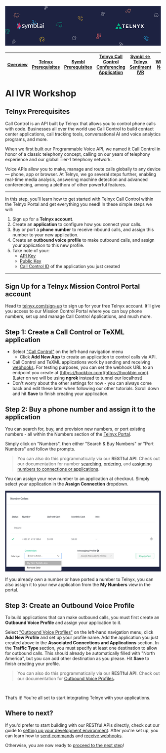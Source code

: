 <img src="./telnyx_symbl.png" width="1080" />

| [Overview](./README.md)  | [Telnyx Prerequisites](./VP2.md) | [Symbl Prerequisites](./VP3.md) | [Telnyx Call Control Conferencing Application](./VP4.md) | [Symbl <-> Telnyx Sentiment IVR](./VP5.md) | [What's Next?](./VP6.md)
| :---: | :---: | :---: | :---: | :---: | :---: |

# AI IVR Workshop

## Telnyx Prerequisites
Call Control is an API built by Telnyx that allows you to control phone calls with code. Businesses all over the world use Call Control to build contact center applications, call tracking tools, conversational AI and voice analytics programs, and more.

When we first built our Programmable Voice API, we named it Call Control in honor of a classic telephony concept, calling on our years of telephony experience and our global Tier-1 telephony network.

Voice APIs allow you to make, manage and route calls globally to any device — phone, app or browser. At Telnyx, we go several steps further, enabling real-time media analysis, answering machine detection and advanced conferencing, among a plethora of other powerful features.
***
In this step, you’ll learn how to get started with Telnyx Call Control within the Telnyx Portal and get everything you need! In these simple steps we will:

1. Sign up for a <strong>Telnyx account</strong>.
2. Create an <strong>application</strong> to configure how you connect your calls.
3. Buy or port a <strong>phone number</strong> to receive inbound calls, and assign this number to your new application.
4. Create an <strong>outbound voice profile</strong> to make outbound calls, and assign your application to this new profile.
5. Take note of your:
    * [API Key](https://portal.telnyx.com/#/app/api-keys)
    * [Public Key](https://portal.telnyx.com/#/app/api-keys/public-key)
    * [Call Control ID](https://portal.telnyx.com/#/app/call-control/applications) of the application you just created
***

## Sign Up for a Telnyx Mission Control Portal account

Head to [telnyx.com/sign-up](https://telnyx.com/sign-up) to sign up for your free Telnyx account. It’ll give you access to our Mission Control Portal where you can buy phone numbers, set up and manage Call Control Applications, and much more.

## Step 1: Create a Call Control or TeXML application

* Select ["Call Control"](https://portal.telnyx.com/#/app/call-control/applications) on the left-hand navigation menu
  * Click <strong>Add New App</strong> to create an application to control calls via API.
* Call Control and TeXML applications work by sending and receiving [webhooks](/docs/v2/development/api-guide/webhooks). For testing purposes, you can set the webhook URL to an endpoint you create at [https://hookbin.com](https://hookbin.com). (Later on we will be using <strong>ngrok</strong> instead to tunnel our localhost)
* Don't worry about the other settings for now - you can always come back and edit these later when following our other tutorials. Scroll down and hit <strong>Save</strong> to finish creating your application.

## Step 2: Buy a phone number and assign it to the application

You can search for, buy, and provision new numbers, or port existing numbers - all within the Numbers section of the [Telnyx Portal](https://portal.telnyx.com/#/app/numbers/search-numbers).

Simply click on "Numbers", then either "Search & Buy Numbers" or "Port Numbers" and follow the prompts.

> You can also do this programmatically via our **RESTful API**. Check out our documentation for number [searching](/docs/api/v2/numbers/Number-Search#listAvailablePhoneNumbers), [ordering](/docs/api/v2/numbers/Number-Orders#createNumberOrder), and [assigning numbers to connections or applications](/docs/api/v2/numbers/Number-Configurations#updatePhoneNumber).

You can assign your new number to an application at checkout. Simply select your application in the <strong>Assign Connection</strong> dropdown.

![Assigning your Number to a Connection or Application at Checkout](./vp1_assign_number.png)

If you already own a number or have ported a number to Telnyx, you can also assign it to your new application from the **My Numbers** view in the portal.

## Step 3: Create an Outbound Voice Profile

To build applications that can make outbound calls, you must first create an **Outbound Voice Profile** and assign your application to it.

Select ["Outbound Voice Profiles"](https://portal.telnyx.com/#/app/outbound-profiles) on the left-hand navigation menu, click **Add New Profile** and set up your profile name. Add the application you just created above in the <strong>Associated Connections and Applications</strong> section. In the <strong>Traffic Type </strong>section, you must specify at least one destination to allow for outbound calls. This should already be automatically filled with "North America", but you can add other destination as you please. Hit **Save** to finish creating your profile.

> You can also do this programmatically via our **RESTful API**. Check out our documentation for [Outbound Voice Profiles](/docs/api/v2/outbound-voice-profiles).

<br>

That’s it! You're all set to start integrating Telnyx with your applications. 

## Where to next?

If you'd prefer to start building with our RESTful APIs directly, check out our guide to [setting up your development environment](/docs/v2/development/dev-env-setup). After you're set up, you can learn how to [send commands](/docs/v2/call-control/sending-commands) and [receive webhooks](/docs/v2/call-control/receiving-webhooks).


Otherwise, you are now ready to [proceed to the next step](./VP3.md)!